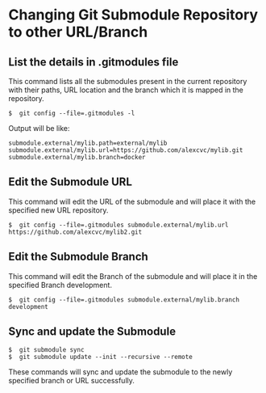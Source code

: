 # Changing Git Submodule Repository to other URL/Branch

## List the details in .gitmodules file

This command lists all the submodules present in the current repository with their paths, URL location and the branch which it is mapped in the repository.
```
$  git config --file=.gitmodules -l
```

Output will be like:

```
submodule.external/mylib.path=external/mylib
submodule.external/mylib.url=https://github.com/alexcvc/mylib.git
submodule.external/mylib.branch=docker
```

## Edit the Submodule URL

This command will edit the URL of the submodule and will place it with the specified new URL repository.

```
$  git config --file=.gitmodules submodule.external/mylib.url https://github.com/alexcvc/mylib2.git
```

## Edit the Submodule Branch

This command will edit the Branch of the submodule and will place it in the specified Branch development.

```
$  git config --file=.gitmodules submodule.external/mylib.branch development
```

## Sync and update the Submodule

```
$  git submodule sync
$  git submodule update --init --recursive --remote
```

These commands will sync and update the submodule to the newly specified branch or URL successfully.
